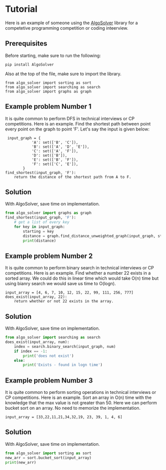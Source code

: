 # Tutorial
Here is an example of someone using the [AlgoSolver](https://github.com/nickbohm555/AlgoSolver/) library for a competetive programming competition or coding inteerview.

## Prerequisites

Before starting, make sure to run the following:
```
pip install AlgoSolver
```

Also at the top of the file, make sure to import the library.
```
from algo_solver import sorting as sort
from algo_solver import searching as search
from algo_solver import graphs as graph
```

## Example problem Number 1

It is quite common to perform DFS in technical interviews or CP competitions. Here is an example. Find the shortest path between point every point on the graph to point 'F'. Let's say the input is given below:

```
 input_graph = {
            'A': set(['B', 'C']),
            'B': set(['A', 'D', 'E']),
            'C': set(['A', 'F']),
            'D': set(['B']),
            'E': set(['B', 'F']),
            'F': set(['C', 'E']),
        }
find_shortest(input_graph, 'F'):
    return the distance of the shortest path from A to F.
```


## Solution

With AlgoSolver, save time on implementation.

```python
from algo_solver import graphs as graph
find_shortest(input_graph, 'F'):
    # get a list of every key
    for key in input_graph:
        starting = key
        distance = graph.find_distance_unweighted_graph(input_graph, starting , 'F')
        print(distance)
```
  
## Example problem Number 2

It is quite common to perform binary search in technical interviews or CP competitions. Here is an example. Find whether a number 22 exists in a sorted array. We could do this in linear time which would take O(n) time but using bianry search we would save us time to O(logn).

```
input_array = [4, 6, 7, 10, 12, 15, 22, 99, 111, 256, 777]
does_exist(input_array, 22):
    return whether or not 22 exists in the array.
```

## Solution

With AlgoSolver, save time on implementation.

```python
from algo_solver import searching as search
does_exist(input_array, num): 
    index = search.binary_search(input_graph, num)
    if index == -1:
        print('does not exist')
    else:
        print('Exists - found in logn time')
```

## Example problem Number 3

It is quite common to perform sorting operations in technical interviews or CP competitions. Here is an example. Sort an array in O(n) time with the knowledge that the max value is not greater than 50. Here we can perform bucket sort on an array. No need to memorize the implementation.

```
input_array = [33,22,11,21,34,32,19, 23, 39, 1, 4, 6]
```

## Solution

With AlgoSolver, save time on implementation.

```python
from algo_solver import sorting as sort
new_arr = sort.bucket_sort(input_array)
print(new_arr)
```